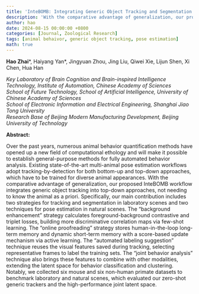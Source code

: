 ```yaml
---
title: 'InteBOMB: Integrating Generic Object Tracking and Segmentation with Pose Estimation for Animal Behavioral Analysis'
description: 'With the comparative advantage of generalization, our proposed InteBOMB workflow integrates generic object tracking into top-down approaches, not needing to know the animal as a priori.'
author: hao
date: 2024-08-15 00:00:00 +0800
categories: [Journal, Zoological Research]
tags: [animal behaivor, generic object tracking, pose estimation]
math: true
---
```


**Hao Zhai**\*, Haiyang Yan\*, Jingyuan Zhou, Jing Liu, Qiwei Xie, Lijun Shen, Xi Chen, Hua Han

*Key Laboratory of Brain Cognition and Brain-inspired Intelligence Technology, Institute of Automation, Chinese Academy of Sciences* <br>
*School of Future Technology, School of Artificial Intelligence, University of Chinese Academy of Sciences* <br>
*School of Electronic Information and Electrical Engineering, Shanghai Jiao Tong University* <br>
*Research Base of Beijing Modern Manufacturing Development, Beijing University of Technology*

**Abstract:**

Over the past years, numerous animal behavior quantification methods have opened up a new field of computational ethology and will make it possible to establish general-purpose methods for fully automated behavior analysis. Existing state-of-the-art multi-animal pose estimation workflows adopt tracking-by-detection for both bottom-up and top-down approaches, which have to be trained for diverse animal appearances. With the comparative advantage of generalization, our proposed InteBOMB workflow integrates generic object tracking into top-down approaches, not needing to know the animal as a priori. Specifically, our main contribution includes two strategies for tracking and segmentation in laboratory scenes and two techniques for pose estimation in natural scenes. The “background enhancement” strategy calculates foreground-background contrastive and triplet losses, building more discriminative correlation maps via few-shot learning. The “online proofreading” strategy stores human-in-the-loop long-term memory and dynamic short-term memory with a score-based update mechanism via active learning. The “automated labeling suggestion” technique reuses the visual features saved during tracking, selecting representative frames to label the training sets. The “joint behavior analysis” technique also brings these features to combine with other modalities, extending the latent space for behavior classification and clustering. Notably, we collected six mouse and six non-human primate datasets to benchmark laboratory and natural scenes, which evaluated our zero-shot generic trackers and the high-performance joint latent space.
